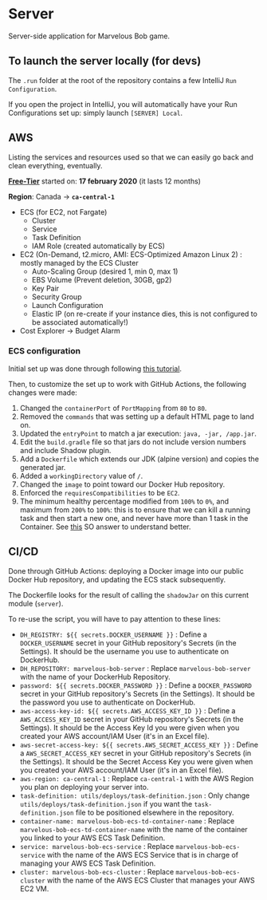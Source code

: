 # Server
Server-side application for Marvelous Bob game.

## To launch the server locally (for devs)
The ``.run`` folder at the root of the repository contains a few IntelliJ ``Run Configuration``.

If you open the project in IntelliJ, you will automatically have your Run Configurations set up: simply launch `[SERVER] Local`.

## AWS
Listing the services and resources used so that we can easily go back and clean everything, eventually.

**[Free-Tier](https://aws.amazon.com/free/)** started on: **17 february 2020** (it lasts 12 months)

**Region**: Canada -> **`ca-central-1`**

* ECS (for EC2, not Fargate)
  * Cluster
  * Service
  * Task Definition
  * IAM Role (created automatically by ECS)
* EC2 (On-Demand, t2.micro, AMI: ECS-Optimized Amazon Linux 2) : mostly managed by the ECS Cluster
  * Auto-Scaling Group (desired 1, min 0, max 1)
  * EBS Volume (Prevent deletion, 30GB, gp2)
  * Key Pair
  * Security Group
  * Launch Configuration
  * Elastic IP (on re-create if your instance dies, this is not configured to be associated automatically!)
* Cost Explorer -> Budget Alarm

### ECS configuration
Initial set up was done through following [this tutorial](https://docs.aws.amazon.com/AmazonECS/latest/developerguide/getting-started-ecs-ec2.html).
 
Then, to customize the set up to work with GitHub Actions, the following changes were made:

  1. Changed the ``containerPort`` of `PortMapping` from ``80`` to ``80``.
  2. Removed the ``commands`` that was setting up a default HTML page to land on.
  3. Updated the ``entryPoint`` to match a jar execution: `java, -jar, /app.jar`.
  4. Edit the ``build.gradle`` file so that jars do not include version numbers and include Shadow plugin.
  5. Add a ``Dockerfile`` which extends our JDK (alpine version) and copies the generated jar.
  6. Added a ``workingDirectory`` value of `/`.
  7. Changed the ``image`` to point toward our Docker Hub repository.
  8. Enforced the ``requiresCompatibilities`` to be `EC2`.
  9. The minimum healthy percentage modified from ``100%`` to `0%`, and maximum from `200%` to `100%`: this is to ensure that we can kill a running task and then start a new one, and never have more than 1 task in the Container. See [this](https://stackoverflow.com/a/40741816/9768291) SO answer to understand better.

## CI/CD
Done through GitHub Actions: deploying a Docker image into our public Docker Hub repository, and updating the ECS stack subsequently.

The Dockerfile looks for the result of calling the ``shadowJar`` on this current module (``server``).

To re-use the script, you will have to pay attention to these lines:
* `DH_REGISTRY: ${{ secrets.DOCKER_USERNAME }}` : Define a `DOCKER_USERNAME` secret in your GitHub repository's Secrets (in the Settings). It should be the username you use to authenticate on DockerHub.
* `DH_REPOSITORY: marvelous-bob-server` : Replace `marvelous-bob-server` with the name of your DockerHub Repository.
* `password: ${{ secrets.DOCKER_PASSWORD }}` : Define a `DOCKER_PASSWORD` secret in your GitHub repository's Secrets (in the Settings). It should be the password you use to authenticate on DockerHub.
* `aws-access-key-id: ${{ secrets.AWS_ACCESS_KEY_ID }}` : Define a `AWS_ACCESS_KEY_ID` secret in your GitHub repository's Secrets (in the Settings). It should be the Access Key Id you were given when you created your AWS account/IAM User (it's in an Excel file).
* `aws-secret-access-key: ${{ secrets.AWS_SECRET_ACCESS_KEY }}` : Define a `AWS_SECRET_ACCESS_KEY` secret in your GitHub repository's Secrets (in the Settings). It should be the Secret Access Key you were given when you created your AWS account/IAM User (it's in an Excel file).
* `aws-region: ca-central-1` : Replace `ca-central-1` with the AWS Region you plan on deploying your server into.
* `task-definition: utils/deploys/task-definition.json` : Only change `utils/deploys/task-definition.json` if you want the `task-definition.json` file to be positioned elsewhere in the repository.
* `container-name: marvelous-bob-ecs-td-container-name` : Replace `marvelous-bob-ecs-td-container-name` with the name of the container you linked to your AWS ECS Task Definition.
* `service: marvelous-bob-ecs-service` : Replace `marvelous-bob-ecs-service` with the name of the AWS ECS Service that is in charge of managing your AWS ECS Task Definition.
* `cluster: marvelous-bob-ecs-cluster` : Replace `marvelous-bob-ecs-cluster` with the name of the AWS ECS Cluster that manages your AWS EC2 VM.